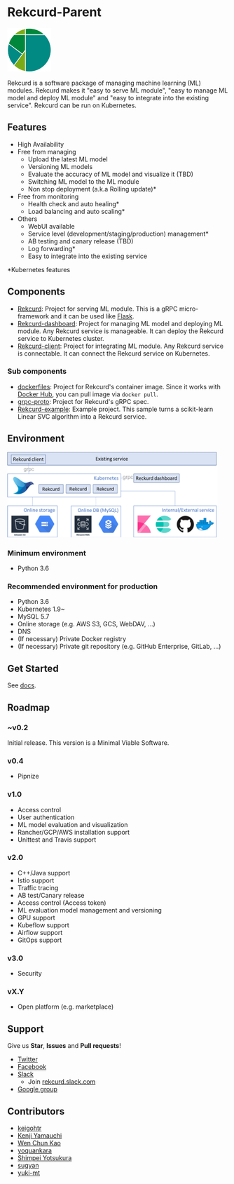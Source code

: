 # Rekcurd-Parent
<img src="./docs/img/logo.png" width="100">

Rekcurd is a software package of managing machine learning (ML) modules. Rekcurd makes it "easy to serve ML module", "easy to manage ML model and deploy ML module" and "easy to integrate into the existing service". Rekcurd can be run on Kubernetes.


## Features
- High Availability
- Free from managing
  - Upload the latest ML model
  - Versioning ML models
  - Evaluate the accuracy of ML model and visualize it (TBD)
  - Switching ML model to the ML module
  - Non stop deployment (a.k.a Rolling update)*
- Free from monitoring
  - Health check and auto healing*
  - Load balancing and auto scaling*
- Others
  - WebUI available
  - Service level (development/staging/production) management*
  - AB testing and canary release (TBD)
  - Log forwarding*
  - Easy to integrate into the existing service

*Kubernetes features


## Components
- [Rekcurd](https://github.com/rekcurd/python-rekcurd): Project for serving ML module. This is a gRPC micro-framework and it can be used like [Flask](http://flask.pocoo.org/).
- [Rekcurd-dashboard](https://github.com/rekcurd/dashboard): Project for managing ML model and deploying ML module. Any Rekcurd service is manageable. It can deploy the Rekcurd service to Kubernetes cluster.
- [Rekcurd-client](https://github.com/rekcurd/python-client): Project for integrating ML module. Any Rekcurd service is connectable. It can connect the Rekcurd service on Kubernetes.

### Sub components
- [dockerfiles](https://github.com/rekcurd/dockerfiles): Project for Rekcurd's container image. Since it works with [Docker Hub](https://hub.docker.com/r/rekcurd/rekcurd), you can pull image via `docker pull`.
- [grpc-proto](https://github.com/rekcurd/grpc-proto): Project for Rekcurd's gRPC spec.
- [Rekcurd-example](https://github.com/rekcurd/rekcurd-example): Example project. This sample turns a scikit-learn Linear SVC algorithm into a Rekcurd service.


## Environment
<img src="./docs/img/architecture.png" width="480">

### Minimum environment
- Python 3.6

### Recommended environment for production
- Python 3.6
- Kubernetes 1.9~
- MySQL 5.7
- Online storage (e.g. AWS S3, GCS, WebDAV, ...)
- DNS
- (If necessary) Private Docker registry
- (If necessary) Private git repository (e.g. GitHub Enterprise, GitLab, ...)


## Get Started
See [docs](./docs/).


## Roadmap
### ~v0.2
Initial release. This version is a Minimal Viable Software.

### v0.4
- Pipnize

### v1.0
- Access control
- User authentication
- ML model evaluation and visualization
- Rancher/GCP/AWS installation support
- Unittest and Travis support

### v2.0
- C++/Java support
- Istio support
- Traffic tracing
- AB test/Canary release
- Access control (Access token)
- ML evaluation model management and versioning
- GPU support
- Kubeflow support
- Airflow support
- GitOps support

### v3.0
- Security

### vX.Y
- Open platform (e.g. marketplace)


## Support
Give us **Star**, **Issues** and **Pull requests**!

- [Twitter](https://twitter.com/rekcurd)
- [Facebook](https://www.facebook.com/rekcurd/)
- [Slack](https://rekcurd.slack.com/)
  - Join [rekcurd.slack.com](https://join.slack.com/t/rekcurd/shared_invite/enQtNTA4NDU3ODAzMzgwLTVhNWYyMTUwOTQ2NGZjMzAzNzYzNTZlZDYzY2ViMjVlOWExY2EwYmRlMDhhMDE3ZmNlNGE2Nzk4NTYzZjAwOTM)
- [Google group](https://groups.google.com/forum/?hl=ja#!forum/rekcurd-dev)

## Contributors
- [keigohtr](https://github.com/keigohtr)
- [Kenji Yamauchi](https://github.com/yustoris)
- [Wen Chun Kao](https://github.com/jkw552403)
- [yoquankara](https://github.com/yoquankara)
- [Shimpei Yotsukura](https://github.com/shimpei-yotsukura)
- [sugyan](https://github.com/sugyan)
- [yuki-mt](https://github.com/yuki-mt)
